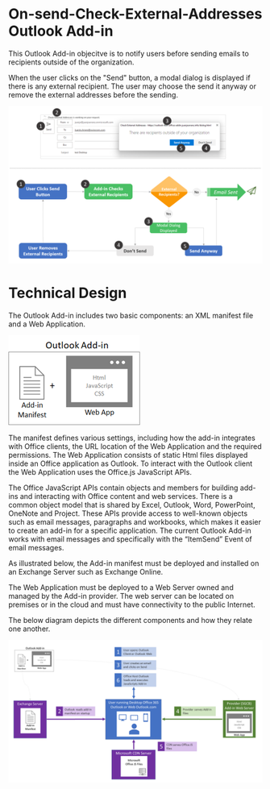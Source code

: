 # On-send-Check-External-Addresses Outlook Add-in
This Outlook Add-in objecitve is to notify users before sending emails to recipients outside of the organization.

When the user clicks on the "Send" button, a modal dialog is displayed if there is any external recipient. The user may choose the send it anyway or remove the external addresses before the sending.

<img src="./documentation/Slide1.PNG" alt="flow"/>

<br />


# Technical Design
The Outlook Add-in includes two basic components: an XML manifest file and a Web Application.

<img src="./documentation/Picture1.PNG" alt="flow"/>
<br />

The manifest defines various settings, including how the add-in integrates with Office clients, the URL location of the Web Application and the required permissions.
The Web Application consists of static Html files displayed inside an Office application as Outlook. To interact with the Outlook client the Web Application uses the Office.js JavaScript APIs.

The Office JavaScript APIs contain objects and members for building add-ins and interacting with Office content and web services. There is a common object model that is shared by Excel, Outlook, Word, PowerPoint, OneNote and Project. These APIs provide access to well-known objects such as email messages, paragraphs and workbooks, which makes it easier to create an add-in for a specific application.
The current Outlook Add-in works with email messages and specifically with the “ItemSend” Event of email messages.

As illustrated below, the Add-in manifest must be deployed and installed on an Exchange Server such as Exchange Online.

The Web Application must be deployed to a Web Server owned and managed by the Add-in provider. The web server can be located on premises or in the cloud and must have connectivity to the public Internet.

The below diagram depicts the different components and how they relate one another.

<img src="./documentation/Slide2.PNG" alt="technical design"/>
